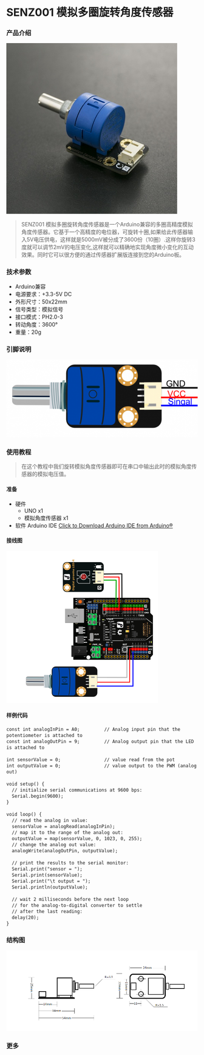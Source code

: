 # SENZ001 模拟多圈旋转角度传感器

### 产品介绍

![](https://github.com/FizzyStudio/SENZ001-Rotation-Sensor/blob/master/pic/SENZ001.jpg "SENZ001") 

> SENZ001 模拟多圈旋转角度传感器是一个Arduino兼容的多圈高精度模拟角度传感器。它基于一个高精度的电位器，可旋转十圈,如果给此传感器输入5V电压供电，这样就是5000mV被分成了3600份（10圈）.这样你旋转3度就可以调节2mV的电压变化,这样就可以精确地实现角度微小变化的互动效果。同时它可以很方便的通过传感器扩展版连接到您的Arduino板。
 
### 技术参数

* Arduino兼容
* 电源要求：+3.3-5V DC
* 外形尺寸：50x22mm
* 信号类型：模拟信号
* 接口模式：PH2.0-3
* 转动角度：3600°
* 重量：20g

### 引脚说明

![](https://github.com/FizzyStudio/SENZ001-Rotation-Sensor/blob/master/pic/SENZ001_pin.png "pin")  

### 使用教程

> 在这个教程中我们旋转模拟角度传感器即可在串口中输出此时的模拟角度传感器的模拟电压值。 

#### 准备

* 硬件
    * UNO x1
    * 模拟角度传感器 x1
* 软件
    Arduino IDE [Click to Download Arduino IDE from Arduino®](https://www.arduino.cc/en/Main/Software)

#### 接线图

![](https://github.com/FizzyStudio/SENZ001-Rotation-Sensor/blob/master/pic/SENZ001_Connection.png "Connection") 

#### 样例代码

    const int analogInPin = A0;         // Analog input pin that the potentiometer is attached to
    const int analogOutPin = 9;         // Analog output pin that the LED is attached to

    int sensorValue = 0;                // value read from the pot
    int outputValue = 0;                // value output to the PWM (analog out)
    
    void setup() {
      // initialize serial communications at 9600 bps:
      Serial.begin(9600);
    }
    
    void loop() {
      // read the analog in value:
      sensorValue = analogRead(analogInPin);
      // map it to the range of the analog out:
      outputValue = map(sensorValue, 0, 1023, 0, 255);
      // change the analog out value:
      analogWrite(analogOutPin, outputValue);
    
      // print the results to the serial monitor:
      Serial.print("sensor = ");
      Serial.print(sensorValue);
      Serial.print("\t output = ");
      Serial.println(outputValue);
    
      // wait 2 milliseconds before the next loop
      // for the analog-to-digital converter to settle
      // after the last reading:
      delay(20);
    }


### 结构图
![](https://github.com/FizzyStudio/SENZ001-Rotation-Sensor/blob/master/pic/SENZ001_Dimension.png "Dimension") 



### 更多
